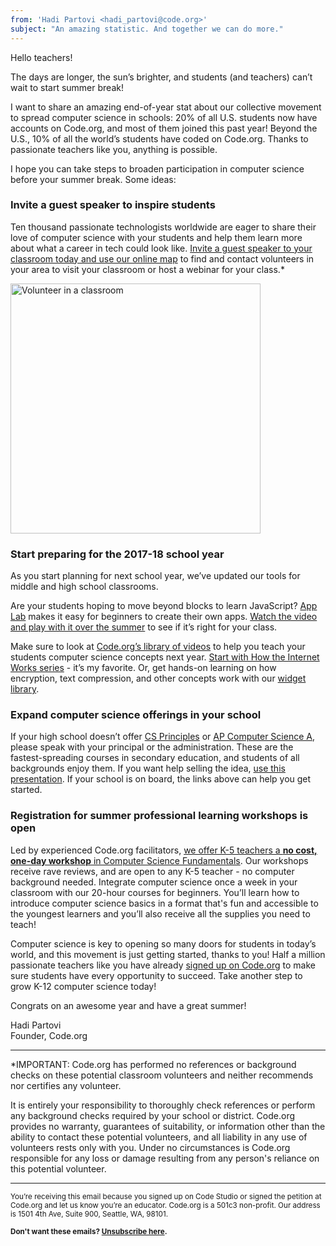 ```yaml
---
from: 'Hadi Partovi <hadi_partovi@code.org>'
subject: "An amazing statistic. And together we can do more."
---
```


<style type="text/css">@media only screen and (max-width: 399px) { 
      .scaleimages { max-width: 100%; height: auto !important; 
          
      } 
  }
</style>
  
Hello teachers!

The days are longer, the sun’s brighter, and students (and teachers) can’t wait to start summer break! 

I want to share an amazing end-of-year stat about our collective movement to spread computer science in schools: 20% of all U.S. students now have accounts on Code.org, and most of them joined this past year! Beyond the U.S., 10% of all the world’s students have coded on Code.org. Thanks to passionate teachers like you, anything is possible.

I hope you can take steps to broaden participation in computer science before your summer break. Some ideas:

### Invite a guest speaker to inspire students

Ten thousand passionate technologists worldwide are eager to share their love of computer science with your students and help them learn more about what a career in tech could look like. [Invite a guest speaker to your classroom today and use our online map](https://code.org/volunteer/local) to find and contact volunteers in your area to visit your classroom or host a webinar for your class.* 

<img class="pattern" src="https://s3.amazonaws.com/cdo-email-images/amy_teaching.png" alt="Volunteer in a classroom" width="400" style="display: block; border: 0;" />

### Start preparing for the 2017-18 school year

As you start planning for next school year, we’ve updated our tools for middle and high school classrooms. 

Are your students hoping to move beyond blocks to learn JavaScript? [App Lab](http://code.org/applab) makes it easy for beginners to create their own apps. [Watch the video and play with it over the summer](http://code.org/applab) to see if it’s right for your class. 

Make sure to look at [Code.org’s library of videos](https://code.org/educate/resources/videos) to help you teach your students computer science concepts next year. [Start with How the Internet Works series](https://code.org/educate/resources/videos) - it’s my favorite. Or, get hands-on learning on how encryption, text compression, and other concepts work with our [widget library](https://code.org/educate/csp/widgets).

### Expand computer science offerings in your school
If your high school doesn’t offer [CS Principles](http://code.org/csp) or [AP Computer Science A](https://code.org/educate/curriculum/apcsa), please speak with your principal or the administration. These are the fastest-spreading courses in secondary education, and students of all backgrounds enjoy them. If you want help selling the idea, [use this presentation](https://code.org/files/computer_science_advocacy.pptx). If your school is on board, the links above can help you get started.

### Registration for summer professional learning workshops is open

Led by experienced Code.org facilitators, [we offer K-5 teachers a **no cost, one-day workshop** in Computer Science Fundamentals](https://code.org/professional-development-workshops). Our workshops receive rave reviews, and are open to any K-5 teacher - no computer background needed. Integrate computer science once a week in your classroom with our 20-hour courses for beginners. You’ll learn how to introduce computer science basics in a format that's fun and accessible to the youngest learners and you’ll also receive all the supplies you need to teach!

Computer science is key to opening so many doors for students in today’s world, and this movement is just getting started, thanks to you! Half a million passionate teachers like you have already [signed up on Code.org](https://code.org/) to make sure students have every opportunity to succeed. Take another step to grow K-12 computer science today!

Congrats on an awesome year and have a great summer! 

Hadi Partovi<br/> 
Founder, Code.org

<hr/>

*IMPORTANT: Code.org has performed no references or background checks on these potential classroom volunteers and neither recommends nor certifies any volunteer.

It is entirely your responsibility to thoroughly check references or perform any background checks required by your school or district. Code.org provides no warranty, guarantees of suitability, or information other than the ability to contact these potential volunteers, and all liability in any use of volunteers rests only with you. Under no circumstances is Code.org responsible for any loss or damage resulting from any person's reliance on this potential volunteer.

<p> <hr/> <small> You’re receiving this email because you signed up on Code Studio or signed the petition at Code.org and let us know you’re an educator. Code.org is a 501c3 non-profit. Our address is 1501 4th Ave, Suite 900, Seattle, WA, 98101.

<strong>Don't want these emails? <a href="<%= unsubscribe_link %>">Unsubscribe here</a>.</strong></small></p>